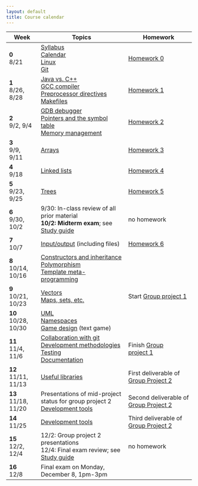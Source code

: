```yaml
---
layout: default
title: Course calendar
---
```


<table>
  <thead>
    <tr>
      <th>Week</th>
      <th>Topics</th>
      <th>Homework</th>
    </tr>
  </thead>
  <tbody>
    <tr>
      <td><b>0</b><br/>8/21</td>
      <td>
        <a href="/lecture/syllabus.html">Syllabus</a>
        <br/>
        <a href="/lecture/calendar.html">Calendar</a>
        <br/>
        <a href="/lecture/linux.html">Linux</a>
        <br/>
        <a href="/lecture/git.html">Git</a>
      </td>
      <td><a href="/homework/homework-0.html">Homework&nbsp;0</a></td>
    </tr>
    <tr>
      <td><b>1</b><br/>8/26, 8/28</td>
      <td>
        <a href="/lecture/java-vs-cpp.html">Java vs. C++</a>
        <br/>
        <a href="/lecture/gcc-compiler.html">GCC compiler</a>
        <br/>
        <a href="/lecture/preprocessor.html">Preprocessor directives</a>
        <br/>
        <a href="/lecture/makefiles.html">Makefiles</a>
      </td>
      <td><a href="/homework/homework-1.html">Homework&nbsp;1</a></td>
    </tr>
    <tr>
      <td><b>2</b><br/>9/2, 9/4</td>
      <td>
        <a href="/lecture/gdb-debugger.html">GDB debugger</a>
        <br/>
        <a href="/lecture/pointers-symbol-table.html">Pointers and the symbol table</a>
        <br/>
        <a href="/lecture/memory-management.html">Memory management</a>
      </td>
      <td>
        <a href="/homework/homework-2.html">Homework&nbsp;2</a>
      </td>
    </tr>
    <tr>
      <td><b>3</b><br/>9/9, 9/11</td>
      <td>
        <a href="/lecture/arrays.html">Arrays</a>
      </td>
      <td>
        <a href="/homework/homework-3.html">Homework&nbsp;3</a>
      </td>
    </tr>
    <tr>
      <td><b>4</b><br/>9/18</td>
      <td>
        <a href="/lecture/linked-lists.html">Linked lists</a>
      </td>
      <td>
        <a href="/homework/homework-4.html">Homework&nbsp;4</a>
      </td>
    </tr>
    <tr>
      <td><b>5</b><br/>9/23, 9/25</td>
      <td>
        <a href="/lecture/trees.html">Trees</a>
      </td>
      <td>
        <a href="/homework/homework-5.html">Homework&nbsp;5</a>
      </td>
    </tr>
    <tr>
      <td><b>6</b><br/>9/30, 10/2</td>
      <td>
        9/30: In-class review of all prior material
        <br/>
        <b>10/2: Midterm exam</b>; see <a href="/guide/midterm-exam.html">Study guide</a>
      <td>no homework</td>
    </tr>
    <tr>
      <td><b>7</b><br/>10/7</td>
      <td>
        <a href="/lecture/input-output.html">Input/output</a> (including files)
      </td>
      <td>
        <a href="/homework/homework-6.html">Homework&nbsp;6</a>
      </td>
    </tr>
    <tr>
      <td><b>8</b><br/>10/14, 10/16</td>
      <td>
        <a href="/lecture/constructors-and-inheritance.html">Constructors and inheritance</a>
        <br/>
        <a href="/lecture/polymorphism.html">Polymorphism</a>
        <br/>
        <a href="/lecture/template-metaprogramming.html">Template meta-programming</a>
      </td>
      <td>
      </td>
    </tr>
    <tr>
      <td><b>9</b><br/>10/21, 10/23</td>
      <td>
        <a href="/lecture/vectors.html">Vectors</a>
        <br/>
        <a href="/lecture/maps-sets-etc.html">Maps, sets, etc.</a>
      </td>
      <td>
        Start <a href="/homework/group-project-1.html">Group project&nbsp;1</a>
      </td>
    </tr>
    <tr>
      <td><b>10</b><br/>10/28, 10/30</td>
      <td>
        <a href="/lecture/uml.html">UML</a>
        <br/>
        <a href="/lecture/namespaces.html">Namespaces</a>
        <br/>
        <a href="/lecture/game-design.html">Game design</a> (text game)
      </td>
      <td>
      </td>
    </tr>
    <tr>
      <td><b>11</b><br/>11/4, 11/6</td>
      <td>
        <a href="/lecture/collaboration-with-git.html">Collaboration with git</a>
        <br/>
        <a href="/lecture/dev-methodologies.html">Development methodologies</a>
        <br/>
        <a href="/lecture/testing.html">Testing</a>
        <br/>
        <a href="/lecture/documentation.html">Documentation</a>
      </td>
      <td>
        Finish <a href="/homework/group-project-1.html">Group project&nbsp;1</a>
      </td>
    </tr>
    <tr>
      <td><b>12</b><br/>11/11, 11/13</td>
      <td>
        <a href="/lecture/useful-libraries.html">Useful libraries</a>
      </td>
      <td>
        First deliverable of <a href="/homework/group-project-2.html">Group Project&nbsp;2</a>
      </td>
    </tr>
    <tr>
      <td><b>13</b><br/>11/18, 11/20</td>
      <td>
        Presentations of mid-project status for group project&nbsp;2
        <br/>
        <a href="/lecture/dev-tools.html">Development tools</a>
      </td>
      <td>
        Second deliverable of <a href="/homework/group-project-2.html">Group Project&nbsp;2</a>
      </td>
    </tr>
    <tr>
      <td><b>14</b><br/>11/25</td>
      <td>
        <a href="/lecture/dev-tools.html">Development tools</a>
      </td>
      <td>
        Third deliverable of <a href="/homework/group-project-2.html">Group Project&nbsp;2</a>
      </td>
    </tr>
    <tr>
      <td><b>15</b><br/>12/2, 12/4</td>
      <td>
        12/2: Group project 2 presentations
        <br/>
        12/4: Final exam review; see <a href="/guide/final-exam.html">Study guide</a>
      </td>
      <td>no homework</td>
    </tr>
    <tr>
      <td><b>16</b><br/>12/8</td>
      <td>
        Final exam on Monday, December 8, 1pm-3pm
      </td>
      <td></td>
    </tr>
  </tbody>
</table>
